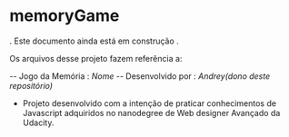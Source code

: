 # memoryGame

. Este documento ainda está em construção .

Os arquivos desse projeto fazem referência a:

-- Jogo da Memória : *Nome*
-- Desenvolvido por : *Andrey(dono deste repositório)*

- Projeto desenvolvido com a intenção de praticar conhecimentos de Javascript adquiridos no nanodegree de Web designer Avançado da Udacity.